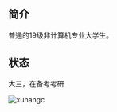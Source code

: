 ## 简介

普通的19级非计算机专业大学生。

## 状态

大三，在备考考研

<img align="center" src="https://github-readme-stats.vercel.app/api?username=IceTiki&show_icons=true" alt="xuhangc" />
